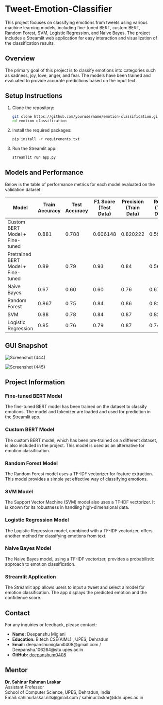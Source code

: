 # Tweet-Emotion-Classifier

This project focuses on classifying emotions from tweets using various machine learning models, including fine-tuned BERT, custom BERT, Random Forest, SVM, Logistic Regression, and Naive Bayes. The project includes a Streamlit web application for easy interaction and visualization of the classification results.

## Overview

The primary goal of this project is to classify emotions into categories such as sadness, joy, love, anger, and fear. The models have been trained and evaluated to provide accurate predictions based on the input text.

## Setup Instructions

1. Clone the repository:
    ```bash
    git clone https://github.com/yourusername/emotion-classification.git
    cd emotion-classification
    ```

2. Install the required packages:
    ```bash
    pip install -r requirements.txt
    ```

3. Run the Streamlit app:
    ```bash
    streamlit run app.py
    ```

## Models and Performance

Below is the table of performance metrics for each model evaluated on the validation dataset:

| Model                                | Train Accuracy | Test Accuracy | F1 Score (Test Data) | Precision (Train Data) | Recall (Test Data) |
|--------------------------------------|----------------|---------------|----------------------|------------------------|---------------------|
| Custom BERT Model + Fine-tuned       | 0.881          | 0.788         | 0.606148             | 0.820222               | 0.598914            |
| Pretrained BERT Model + Fine-tuned   | 0.89           | 0.79          | 0.93                 | 0.84                   | 0.56                |
| Naive Bayes                          | 0.67           | 0.60          | 0.60                 | 0.76                   | 0.67                |
| Random Forest                        | 0.867          | 0.75          | 0.84                 | 0.86                   | 0.82                |
| SVM                                  | 0.88           | 0.78          | 0.84                 | 0.87                   | 0.82                |
| Logistic Regression                  | 0.85           | 0.76          | 0.79                 | 0.87                   | 0.74                |

## GUI Snapshot
![Screenshot (444)](https://github.com/user-attachments/assets/3ef1a8c9-da91-48ea-8d1a-302f6ef54f98)


![Screenshot (445)](https://github.com/user-attachments/assets/15af7b6d-aec5-4542-b4d5-a01db44714dd)



## Project Information

### Fine-tuned BERT Model

The fine-tuned BERT model has been trained on the dataset to classify emotions. The model and tokenizer are loaded and used for prediction in the Streamlit app.

### Custom BERT Model

The custom BERT model, which has been pre-trained on a different dataset, is also included in the project. This model is used as an alternative for emotion classification.

### Random Forest Model

The Random Forest model uses a TF-IDF vectorizer for feature extraction. This model provides a simple yet effective way of classifying emotions.

### SVM Model

The Support Vector Machine (SVM) model also uses a TF-IDF vectorizer. It is known for its robustness in handling high-dimensional data.

### Logistic Regression Model

The Logistic Regression model, combined with a TF-IDF vectorizer, offers another method for classifying emotions from text.

### Naive Bayes Model

The Naive Bayes model, using a TF-IDF vectorizer, provides a probabilistic approach to emotion classification.

### Streamlit Application

The Streamlit app allows users to input a tweet and select a model for emotion classification. The app displays the predicted emotion and the confidence score.

<h2 id="contact">Contact</h2>
  <p>For any inquiries or feedback, please contact:</p>
  <ul>
    <li><strong>Name:</strong> Deepanshu Miglani</li>
    <li><strong>Education:</strong> B.tech CSE(AIML) , UPES, Dehradun</li>
    <li><strong>Email:</strong> deepanshumiglani0408@gmail.com / Deepanshu.106264@stu.upes.ac.in</li>
    <li><strong>GitHub:</strong> <a href="https://github.com/deepanshum0408">deepanshum0408</a></li>
  </ul>
  
  <h2 id="mentor">Mentor</h2>
  <p><strong>Dr. Sahinur Rahman Laskar</strong><br>
  Assistant Professor<br>
  School of Computer Science, UPES, Dehradun, India<br>
  Email: sahinurlaskar.nits@gmail.com / sahinur.laskar@ddn.upes.ac.in<br>
  </p>
  
